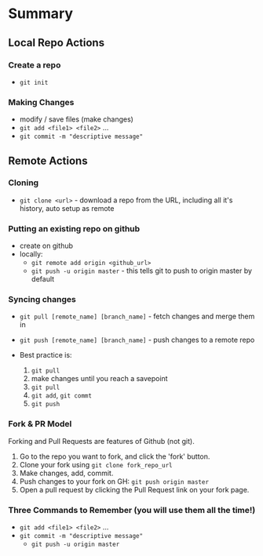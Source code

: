 # Summary

## Local Repo Actions

### Create a repo

- `git init`

### Making Changes

- modify / save files (make changes)
- `git add <file1> <file2>` ...
- `git commit -m "descriptive message"`

## Remote Actions

### Cloning

- `git clone <url>` - download a repo from the URL, including all it's history,
  auto setup as remote

### Putting an existing repo on github

- create on github
- locally:
  - `git remote add origin <github_url>`
  - `git push -u origin master` - this tells git to push to origin master by
    default

### Syncing changes

- `git pull [remote_name] [branch_name]` - fetch changes and merge them in
- `git push [remote_name] [branch_name]` - push changes to a remote repo

- Best practice is:
  1. `git pull`
  2. make changes until you reach a savepoint
  3. `git pull`
  4. `git add`, `git commt`
  5. `git push`

### Fork & PR Model

Forking and Pull Requests are features of Github (not git).

1. Go to the repo you want to fork, and click the 'fork' button.
2. Clone your fork using `git clone fork_repo_url`
3. Make changes, add, commit.
4. Push changes to your fork on GH: `git push origin master`
5. Open a pull request by clicking the Pull Request link on your fork page.

### Three Commands to Remember (you will use them all the time!)

- `git add <file1> <file2>` ...
- `git commit -m "descriptive message"`
  - `git push -u origin master`
